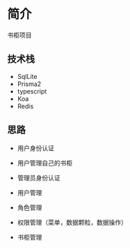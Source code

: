 # 简介

书柜项目

## 技术栈

- SqlLite
- Prisma2
- typescript
- Koa
- Redis

## 思路

- 用户身份认证
- 用户管理自己的书柜

- 管理员身份认证
- 用户管理
- 角色管理
- 权限管理（菜单，数据颗粒，数据操作）
- 书柜管理
